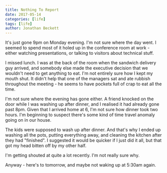 ```yaml
---
title: Nothing To Report
date: 2017-05-14
categories: [life]
tags: [life]
author: Jonathan Beckett
---
```


It's just gone 9pm on Monday evening. I'm not sure where the day went. I seemed to spend most of it holed up in the conference room at work - either watching presentations, or talking to visitors about technical stuff.

I missed lunch. I was at the back of the room when the sandwich delivery guy arrived, and somebody else made the executive decision that we wouldn't need to get anything to eat. I'm not entirely sure how I kept my mouth shut. It didn't help that one of the managers sat and ate rubbish throughout the meeting - he seems to have pockets full of crap to eat all the time.

I'm not sure where the evening has gone either. A friend knocked on the door while I was washing up after dinner, and I realised it had already gone past 8pm. Given that I arrived home at 6, I'm not sure how dinner took two hours. I'm beginning to suspect there's some kind of time travel anomaly going on in our house.

The kids were supposed to wash up after dinner. And that's why I ended up washing all the pots, putting everything away, and cleaning the kitchen after they had "finished". I suggested it would be quicker if I just did it all, but that got my head bitten off by my other half.

I'm getting shouted at quite a lot recently. I'm not really sure why.

Anyway - here's to tomorrow, and maybe not waking up at 5:30am again.